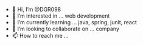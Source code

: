- 👋 Hi, I’m @DGR098
- 👀 I’m interested in ... web development
- 🌱 I’m currently learning ... java, spring, junit, react
- 💞️ I’m looking to collaborate on ... company
- 📫 How to reach me ...

<!---
DGR098/DGR098 is a ✨ special ✨ repository because its `README.md` (this file) appears on your GitHub profile.
You can click the Preview link to take a look at your changes.
--->
